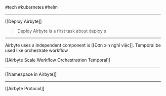 #tech #kubernetes #helm 

---
[[Deploy Airbyte]]
> Deploy Airbyte is a first task about deploy s

---

Airbyte uses a independent component is [[Đơn xin nghỉ việc]]. Temporal be used like orchestrate workflow

[[Airbyte Scale Workflow Orchestratrion Temporal]]


----

[[Namespace in Airbyte]]


---

[[Airbyte Protocol]]